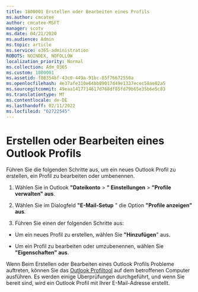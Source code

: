 ```yaml
---
title: 1800001 Erstellen oder Bearbeiten eines Profils
ms.author: cmcatee
author: cmcatee-MSFT
manager: scotv
ms.date: 04/21/2020
ms.audience: Admin
ms.topic: article
ms.service: o365-administration
ROBOTS: NOINDEX, NOFOLLOW
localization_priority: Normal
ms.collection: Adm_O365
ms.custom: 1800001
ms.assetid: f08354bf-43c0-449a-91bc-85f76672550a
ms.openlocfilehash: 4e37afe310e64bb89017d49e1337ecec58ae02a5
ms.sourcegitcommit: 49eaa1417714617d768df85fd79b65e35b6e5c83
ms.translationtype: MT
ms.contentlocale: de-DE
ms.lasthandoff: 02/11/2022
ms.locfileid: "62722545"
---
```

# <a name="create-or-edit-an-outlook-profile"></a>Erstellen oder Bearbeiten eines Outlook Profils

Führen Sie die folgenden Schritte aus, um ein neues Outlook Profil zu erstellen, ein Profil zu bearbeiten oder umbenennen.
  
1. Wählen Sie in Outlook **"Dateikonto** \> **" Einstellungen** \> **"Profile verwalten" aus**.
    
2. Wählen Sie im Dialogfeld **"E-Mail-Setup** " die Option **"Profile anzeigen" aus**.
    
3. Führen Sie einen der folgenden Schritte aus:
    
  - Um ein neues Profil zu erstellen, wählen Sie **"Hinzufügen**" aus.
    
  - Um ein Profil zu bearbeiten oder umzubenennen, wählen Sie **"Eigenschaften" aus**.
    
Wenn Beim Erstellen oder Bearbeiten eines Outlook Profils Probleme auftreten, können Sie das [Outlook Profiltool](https://aka.ms/SaRA-OutlookSetupProfile) auf dem betroffenen Computer ausführen. Es werden einige Überprüfungen durchgeführt, und wenn Sie bereit sind, wird ein Outlook Profil mit Ihrer E-Mail-Adresse erstellt. 
  

